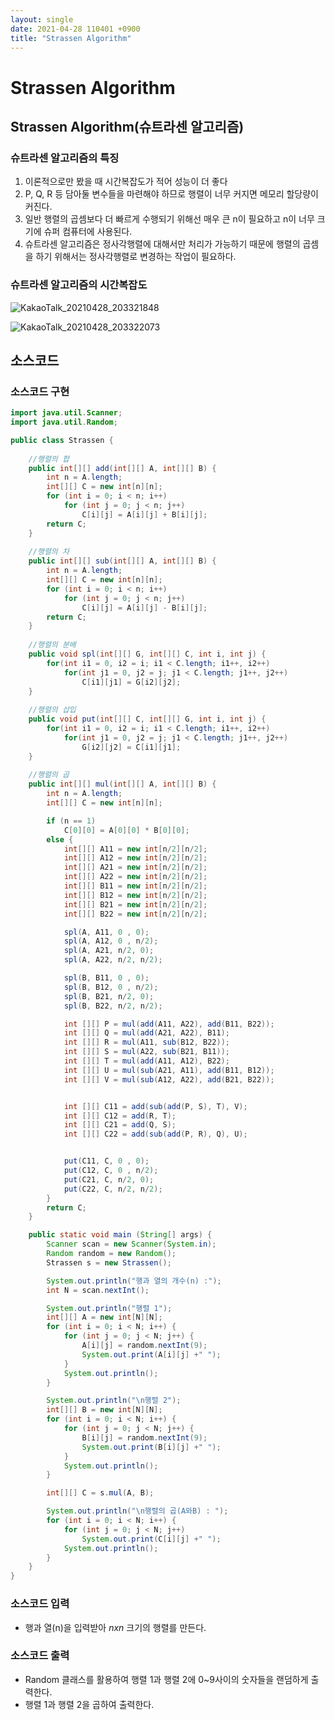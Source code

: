 ```yaml
---
layout: single
date: 2021-04-28 110401 +0900
title: "Strassen Algorithm"
---
```

# Strassen Algorithm

## Strassen Algorithm(슈트라센 알고리즘)

### 슈트라센 알고리즘의 특징

1. 이론적으로만 봤을 때 시간복잡도가 적어 성능이 더 좋다
2. P, Q, R 등 담아둘 변수들을 마련해야 하므로 행렬이 너무 커지면 메모리 할당량이 커진다.
3. 일반 행렬의 곱셈보다 더 빠르게 수행되기 위해선 매우 큰 n이 필요하고 n이 너무 크기에 슈퍼 컴퓨터에 사용된다.
4. 슈트라센 알고리즘은 정사각행렬에 대해서만 처리가 가능하기 때문에 행렬의 곱셈을 하기 위해서는 정사각행렬로 변경하는 작업이 필요하다.

### 슈트라센 알고리즘의 시간복잡도
![KakaoTalk_20210428_203321848](https://user-images.githubusercontent.com/80372995/116397864-12c39100-a862-11eb-9a41-1980aef8fe3b.jpg)


![KakaoTalk_20210428_203322073](https://user-images.githubusercontent.com/80372995/116397912-1f47e980-a862-11eb-838a-0ce6a5e7076e.jpg)


## 소스코드

### 소스코드 구현
```java
import java.util.Scanner;
import java.util.Random;

public class Strassen {
    
    //행렬의 합
    public int[][] add(int[][] A, int[][] B) {
        int n = A.length;
        int[][] C = new int[n][n];
        for (int i = 0; i < n; i++)
            for (int j = 0; j < n; j++)
                C[i][j] = A[i][j] + B[i][j];
        return C;
    }
    
    //행렬의 차
    public int[][] sub(int[][] A, int[][] B) {
        int n = A.length;
        int[][] C = new int[n][n];
        for (int i = 0; i < n; i++)
            for (int j = 0; j < n; j++)
                C[i][j] = A[i][j] - B[i][j];
        return C;
    }
    
    //행렬의 분배
    public void spl(int[][] G, int[][] C, int i, int j) {
        for(int i1 = 0, i2 = i; i1 < C.length; i1++, i2++)
            for(int j1 = 0, j2 = j; j1 < C.length; j1++, j2++)
                C[i1][j1] = G[i2][j2];
    }
    
    //행렬의 삽입
    public void put(int[][] C, int[][] G, int i, int j) {
        for(int i1 = 0, i2 = i; i1 < C.length; i1++, i2++)
            for(int j1 = 0, j2 = j; j1 < C.length; j1++, j2++)
                G[i2][j2] = C[i1][j1];
    }
    
    //행렬의 곱
    public int[][] mul(int[][] A, int[][] B) {
        int n = A.length;
        int[][] C = new int[n][n];

        if (n == 1)
            C[0][0] = A[0][0] * B[0][0];
        else {
            int[][] A11 = new int[n/2][n/2];
            int[][] A12 = new int[n/2][n/2];
            int[][] A21 = new int[n/2][n/2];
            int[][] A22 = new int[n/2][n/2];
            int[][] B11 = new int[n/2][n/2];
            int[][] B12 = new int[n/2][n/2];
            int[][] B21 = new int[n/2][n/2];
            int[][] B22 = new int[n/2][n/2];

            spl(A, A11, 0 , 0);
            spl(A, A12, 0 , n/2);
            spl(A, A21, n/2, 0);
            spl(A, A22, n/2, n/2);

            spl(B, B11, 0 , 0);
            spl(B, B12, 0 , n/2);
            spl(B, B21, n/2, 0);
            spl(B, B22, n/2, n/2);

            int [][] P = mul(add(A11, A22), add(B11, B22));
            int [][] Q = mul(add(A21, A22), B11);
            int [][] R = mul(A11, sub(B12, B22));
            int [][] S = mul(A22, sub(B21, B11));
            int [][] T = mul(add(A11, A12), B22);
            int [][] U = mul(sub(A21, A11), add(B11, B12));
            int [][] V = mul(sub(A12, A22), add(B21, B22));


            int [][] C11 = add(sub(add(P, S), T), V);
            int [][] C12 = add(R, T);
            int [][] C21 = add(Q, S);
            int [][] C22 = add(sub(add(P, R), Q), U);


            put(C11, C, 0 , 0);
            put(C12, C, 0 , n/2);
            put(C21, C, n/2, 0);
            put(C22, C, n/2, n/2);
        }
        return C;
    }

    public static void main (String[] args) {
        Scanner scan = new Scanner(System.in);
        Random random = new Random();
        Strassen s = new Strassen();

        System.out.println("행과 열의 개수(n) :");
        int N = scan.nextInt();

        System.out.println("행렬 1");
        int[][] A = new int[N][N];
        for (int i = 0; i < N; i++) {
            for (int j = 0; j < N; j++) {
                A[i][j] = random.nextInt(9);
                System.out.print(A[i][j] +" ");
            }
            System.out.println();
        }

        System.out.println("\n행렬 2");
        int[][] B = new int[N][N];
        for (int i = 0; i < N; i++) {
            for (int j = 0; j < N; j++) {
                B[i][j] = random.nextInt(9);
                System.out.print(B[i][j] +" ");
            }
            System.out.println();
        }

        int[][] C = s.mul(A, B);

        System.out.println("\n행렬의 곱(A와B) : ");
        for (int i = 0; i < N; i++) {
            for (int j = 0; j < N; j++)
                System.out.print(C[i][j] +" ");
            System.out.println();
        }
    }
}
```
### 소스코드 입력
* 행과 열(n)을 입력받아 *nxn* 크기의 행렬를 만든다.

### 소스코드 출력
* Random 클래스를 활용하여 행렬 1과 행렬 2에 0~9사이의 숫자들을 랜덤하게 출력한다.
* 행렬 1과 행렬 2을 곱하여 출력한다.